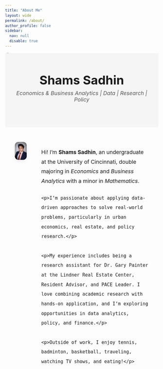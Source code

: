 ```yaml
---
title: "About Me"
layout: wide
permalink: /about/
author_profile: false
sidebar:
  nav: null
  disable: true
---
```



<style>
  .sidebar, .page__sidebar, .page__meta {
    display: none !important;
  }
  .page {
    display: block !important;
  }
  .page__main {
    width: 100% !important;
  }
</style>

<style>
  .hero-banner {
    position: relative;
    text-align: center;
    padding: 4rem 1rem;
    background: #f5f5f5;
    font-family: "Inter", sans-serif;
  }

  .hero-banner h1 {
    font-size: 2.5rem;
    margin: 0;
  }

  .hero-banner p {
    font-style: italic;
    font-size: 1.1rem;
    color: #555;
    margin-top: 0.5rem;
  }

  .hero-image img {
    width: 100%;
    max-height: 400px;
    object-fit: cover;
    display: block;
    border-radius: 8px;
    margin-bottom: -1rem;
  }

  .bio-container {
    display: flex;
    gap: 3rem;
    max-width: 1100px;
    margin: 3rem auto;
    padding: 0 2rem;
    align-items: flex-start;
  }

  .bio-image img {
    width: 280px;
    border-radius: 12px;
    box-shadow: 0 4px 12px rgba(0, 0, 0, 0.08);
  }

  .bio-text {
    font-size: 1.1rem;
    line-height: 1.8;
    max-width: 100%;
  }

  .bio-text p {
    margin-bottom: 1.5rem;
  }

  @media screen and (max-width: 768px) {
    .bio-container {
      flex-direction: column;
      align-items: center;
    }

    .bio-image img {
      width: 200px;
    }

    .bio-text {
      text-align: center;
    }
  }
</style>

<!-- Full-width image (hero background) -->
<div class="hero-image">
  <img src="/assets/images/banner.jpg" alt="Banner of Shams Sadhin" />
</div>

<!-- Banner with name and subtitle -->
<div class="hero-banner">
  <h1>Shams Sadhin</h1>
  <p>Economics & Business Analytics | Data | Research | Policy</p>
</div>

<!-- Bio section below -->
<div class="bio-container">
  <div class="bio-image">
    <img src="/assets/images/biopic.jpg" alt="Shams Sadhin headshot" />
  </div>
  <div class="bio-text">
    <p>Hi! I’m <strong>Shams Sadhin</strong>, an undergraduate at the University of Cincinnati, double majoring in <em>Economics</em> and <em>Business Analytics</em> with a minor in <em>Mathematics</em>.</p>

    <p>I’m passionate about applying data-driven approaches to solve real-world problems, particularly in urban economics, real estate, and policy research.</p>

    <p>My experience includes being a research assistant for Dr. Gary Painter at the Lindner Real Estate Center, Resident Advisor, and PACE Leader. I love combining academic research with hands-on application, and I’m exploring opportunities in data analytics, policy, and finance.</p>

    <p>Outside of work, I enjoy tennis, badminton, basketball, traveling, watching TV shows, and eating!</p>
  </div>
</div>

